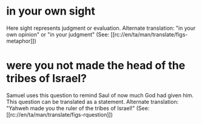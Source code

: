 # in your own sight

Here sight represents judgment or evaluation. Alternate translation: "in your own opinion" or "in your judgment" (See: [[rc://en/ta/man/translate/figs-metaphor]])

# were you not made the head of the tribes of Israel?

Samuel uses this question to remind Saul of now much God had given him. This question can be translated as a statement. Alternate translation: "Yahweh made you the ruler of the tribes of Israel!" (See: [[rc://en/ta/man/translate/figs-rquestion]])

